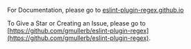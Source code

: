 For Documentation, please go to [eslint-plugin-regex.github.io](https://eslint-plugin-regex.github.io)

To Give a Star or Creating an Issue, please go to [https://github.com/gmullerb/eslint-plugin-regex](https://github.com/gmullerb/eslint-plugin-regex).
